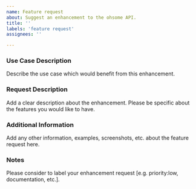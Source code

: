 ```yaml
---
name: Feature request
about: Suggest an enhancement to the ohsome API.
title: ''
labels: 'feature request'
assignees: ''

---
```


### Use Case Description
Describe the use case which would benefit from this enhancement.

### Request Description
Add a clear description about the enhancement. Please be specific about the features you would like to have.

### Additional Information
Add any other information, examples, screenshots, etc. about the feature request here.

### Notes
Please consider to label your enhancement request [e.g. priority:low, documentation, etc.].
